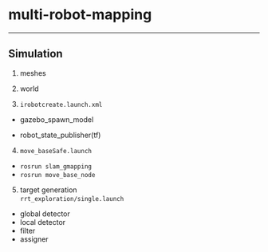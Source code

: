 # multi-robot-mapping

---

## Simulation

1. meshes

2. world

3. `irobotcreate.launch.xml`  
  * gazebo_spawn_model  

  * robot_state_publisher(tf)

4. `move_baseSafe.launch`  
  * `rosrun slam_gmapping`  
  * `rosrun move_base_node`

5. target generation  
  `rrt_exploration/single.launch`  
  * global detector  
  * local detector  
  * filter  
  * assigner